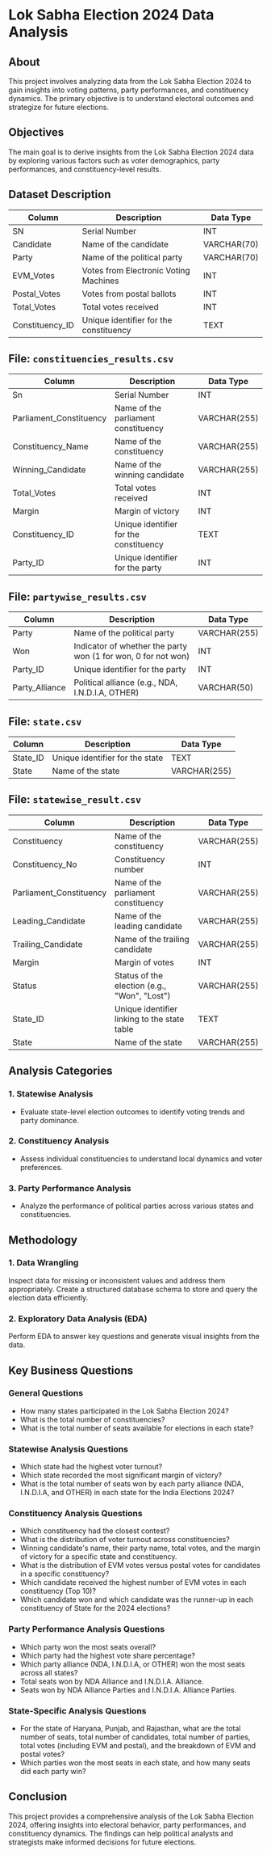 <!DOCTYPE html>
<html lang="en">
<head>
    <meta charset="UTF-8">
    <meta name="viewport" content="width=device-width, initial-scale=1.0">
</head>
<body>
<h1>Lok Sabha Election 2024 Data Analysis</h1>
<h2>About</h2>
<p>This project involves analyzing data from the Lok Sabha Election 2024 to gain insights into voting patterns, party performances, and constituency dynamics. The primary objective is to understand electoral outcomes and strategize for future elections.</p>
<h2>Objectives</h2>
<p>The main goal is to derive insights from the Lok Sabha Election 2024 data by exploring various factors such as voter demographics, party performances, and constituency-level results.</p>
<h2>Dataset Description</h2>
<table>
            <thead>
                <tr>
                    <th>Column</th>
                    <th>Description</th>
                    <th>Data Type</th>
                </tr>
            </thead>
            <tbody>
                <tr>
                    <td>SN</td>
                    <td>Serial Number</td>
                    <td>INT</td>
                </tr>
                <tr>
                    <td>Candidate</td>
                    <td>Name of the candidate</td>
                    <td>VARCHAR(70)</td>
                </tr>
                <tr>
                    <td>Party</td>
                    <td>Name of the political party</td>
                    <td>VARCHAR(70)</td>
                </tr>
                <tr>
                    <td>EVM_Votes</td>
                    <td>Votes from Electronic Voting Machines</td>
                    <td>INT</td>
                </tr>
                <tr>
                    <td>Postal_Votes</td>
                    <td>Votes from postal ballots</td>
                    <td>INT</td>
                </tr>
                <tr>
                    <td>Total_Votes</td>
                    <td>Total votes received</td>
                    <td>INT</td>
                </tr>
                <tr>
                    <td>Constituency_ID</td>
                    <td>Unique identifier for the constituency</td>
                    <td>TEXT</td>
                </tr>
            </tbody>
        </table>
        <h2>File: <code>constituencies_results.csv</code></h2>
        <table>
            <thead>
                <tr>
                    <th>Column</th>
                    <th>Description</th>
                    <th>Data Type</th>
                </tr>
            </thead>
            <tbody>
                <tr>
                    <td>Sn</td>
                    <td>Serial Number</td>
                    <td>INT</td>
                </tr>
                <tr>
                    <td>Parliament_Constituency</td>
                    <td>Name of the parliament constituency</td>
                    <td>VARCHAR(255)</td>
                </tr>
                <tr>
                    <td>Constituency_Name</td>
                    <td>Name of the constituency</td>
                    <td>VARCHAR(255)</td>
                </tr>
                <tr>
                    <td>Winning_Candidate</td>
                    <td>Name of the winning candidate</td>
                    <td>VARCHAR(255)</td>
                </tr>
                <tr>
                    <td>Total_Votes</td>
                    <td>Total votes received</td>
                    <td>INT</td>
                </tr>
                <tr>
                    <td>Margin</td>
                    <td>Margin of victory</td>
                    <td>INT</td>
                </tr>
                <tr>
                    <td>Constituency_ID</td>
                    <td>Unique identifier for the constituency</td>
                    <td>TEXT</td>
                </tr>
                <tr>
                    <td>Party_ID</td>
                    <td>Unique identifier for the party</td>
                    <td>INT</td>
                </tr>
            </tbody>
        </table>
        <h2>File: <code>partywise_results.csv</code></h2>
        <table>
            <thead>
                <tr>
                    <th>Column</th>
                    <th>Description</th>
                    <th>Data Type</th>
                </tr>
            </thead>
            <tbody>
                <tr>
                    <td>Party</td>
                    <td>Name of the political party</td>
                    <td>VARCHAR(255)</td>
                </tr>
                <tr>
                    <td>Won</td>
                    <td>Indicator of whether the party won (1 for won, 0 for not won)</td>
                    <td>INT</td>
                </tr>
                <tr>
                    <td>Party_ID</td>
                    <td>Unique identifier for the party</td>
                    <td>INT</td>
                </tr>
                <tr>
                    <td>Party_Alliance</td>
                    <td>Political alliance (e.g., NDA, I.N.D.I.A, OTHER)</td>
                    <td>VARCHAR(50)</td>
                </tr>
            </tbody>
        </table>
        <h2>File: <code>state.csv</code></h2>
        <table>
            <thead>
                <tr>
                    <th>Column</th>
                    <th>Description</th>
                    <th>Data Type</th>
                </tr>
            </thead>
            <tbody>
                <tr>
                    <td>State_ID</td>
                    <td>Unique identifier for the state</td>
                    <td>TEXT</td>
                </tr>
                <tr>
                    <td>State</td>
                    <td>Name of the state</td>
                    <td>VARCHAR(255)</td>
                </tr>
            </tbody>
        </table>
        <h2>File: <code>statewise_result.csv</code></h2>
        <table>
            <thead>
                <tr>
                    <th>Column</th>
                    <th>Description</th>
                    <th>Data Type</th>
                </tr>
            </thead>
            <tbody>
                <tr>
                    <td>Constituency</td>
                    <td>Name of the constituency</td>
                    <td>VARCHAR(255)</td>
                </tr>
                <tr>
                    <td>Constituency_No</td>
                    <td>Constituency number</td>
                    <td>INT</td>
                </tr>
                <tr>
                    <td>Parliament_Constituency</td>
                    <td>Name of the parliament constituency</td>
                    <td>VARCHAR(255)</td>
                </tr>
                <tr>
                    <td>Leading_Candidate</td>
                    <td>Name of the leading candidate</td>
                    <td>VARCHAR(255)</td>
                </tr>
                <tr>
                    <td>Trailing_Candidate</td>
                    <td>Name of the trailing candidate</td>
                    <td>VARCHAR(255)</td>
                </tr>
                <tr>
                    <td>Margin</td>
                    <td>Margin of votes</td>
                    <td>INT</td>
                </tr>
                <tr>
                    <td>Status</td>
                    <td>Status of the election (e.g., "Won", "Lost")</td>
                    <td>VARCHAR(255)</td>
                </tr>
                <tr>
                    <td>State_ID</td>
                    <td>Unique identifier linking to the state table</td>
                    <td>TEXT</td>
                </tr>
                <tr>
                    <td>State</td>
                    <td>Name of the state</td>
                    <td>VARCHAR(255)</td>
                </tr>
            </tbody>
        </table>
<h2>Analysis Categories</h2>
<h3>1. Statewise Analysis</h3>
<ul>
    <li>Evaluate state-level election outcomes to identify voting trends and party dominance.</li>
</ul>
<h3>2. Constituency Analysis</h3>
<ul>
    <li>Assess individual constituencies to understand local dynamics and voter preferences.</li>
</ul>
<h3>3. Party Performance Analysis</h3>
<ul>
    <li>Analyze the performance of political parties across various states and constituencies.</li>
</ul>
<h2>Methodology</h2>
<h3>1. Data Wrangling</h3>
<p>Inspect data for missing or inconsistent values and address them appropriately. Create a structured database schema to store and query the election data efficiently.</p>
<h3>2. Exploratory Data Analysis (EDA)</h3>
<p>Perform EDA to answer key questions and generate visual insights from the data.</p>
<h2>Key Business Questions</h2>
<h3>General Questions</h3>
<ul>
    <li>How many states participated in the Lok Sabha Election 2024?</li>
    <li>What is the total number of constituencies?</li>
    <li>What is the total number of seats available for elections in each state?</li>
</ul>
<h3>Statewise Analysis Questions</h3>
<ul>
    <li>Which state had the highest voter turnout?</li>
    <li>Which state recorded the most significant margin of victory?</li>
    <li>What is the total number of seats won by each party alliance (NDA, I.N.D.I.A, and OTHER) in each state for the India Elections 2024?</li>
</ul>
<h3>Constituency Analysis Questions</h3>
<ul>
    <li>Which constituency had the closest contest?</li>
    <li>What is the distribution of voter turnout across constituencies?</li>
    <li>Winning candidate's name, their party name, total votes, and the margin of victory for a specific state and constituency.</li>
    <li>What is the distribution of EVM votes versus postal votes for candidates in a specific constituency?</li>
    <li>Which candidate received the highest number of EVM votes in each constituency (Top 10)?</li>
    <li>Which candidate won and which candidate was the runner-up in each constituency of State for the 2024 elections?</li>
</ul>
<h3>Party Performance Analysis Questions</h3>
<ul>
    <li>Which party won the most seats overall?</li>
    <li>Which party had the highest vote share percentage?</li>
    <li>Which party alliance (NDA, I.N.D.I.A, or OTHER) won the most seats across all states?</li>
    <li>Total seats won by NDA Alliance and I.N.D.I.A. Alliance.</li>
    <li>Seats won by NDA Alliance Parties and I.N.D.I.A. Alliance Parties.</li>
</ul>
<h3>State-Specific Analysis Questions</h3>
<ul>
    <li>For the state of Haryana, Punjab, and Rajasthan, what are the total number of seats, total number of candidates, total number of parties, total votes (including EVM and postal), and the breakdown of EVM and postal votes?</li>
    <li>Which parties won the most seats in each state, and how many seats did each party win?</li>
</ul>
<h2>Conclusion</h2>
<p>This project provides a comprehensive analysis of the Lok Sabha Election 2024, offering insights into electoral behavior, party performances, and constituency dynamics. The findings can help political analysts and strategists make informed decisions for future elections.</p>
</body>
</html>
